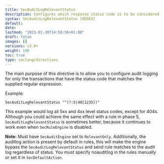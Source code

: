 ```yaml
---
title: SecAuditLogRelevantStatus
description: Configures which response status code is to be considered relevant for the purpose of audit logging.
syntax: SecAuditLogRelevantStatus [REGEX]
default: 
date: 
lastmod: "2023-01-30T14:50:56+01:00"
draft: false
images: []
versions: v3.0+
weight: 100
toc: true
type: seclang/directives
---
```

[//]: <> (This file is generated by tools/directivesgen. DO NOT EDIT.)
The main purpose of this directive is to allow you to configure audit logging for
only the transactions that have the status code that matches the supplied regular
expression.

Example:
```
SecAuditLogRelevantStatus "^(?:5|40[1235])"
```
This example would log all 5xx and 4xx level status codes,
except for 404s. Although you could achieve the same effect with a rule in phase 5,
`SecAuditLogRelevantStatus` is sometimes better, because it continues to work even when
`SecRuleEngine` is disabled.

**Note:** Must have `SecAuditEngine` set to `RelevantOnly`. Additionally, the auditlog action
is present by default in rules, this will make the engine bypass the `SecAuditLogRelevantStatus`
and send rule matches to the audit log regardless of status. You must specify noauditlog in the
rules manually or set it in `SecDefaultAction`.

